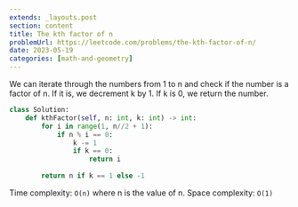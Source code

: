 ```yaml
---
extends: _layouts.post
section: content
title: The kth factor of n
problemUrl: https://leetcode.com/problems/the-kth-factor-of-n/
date: 2023-05-19
categories: [math-and-geometry]
---
```


We can iterate through the numbers from 1 to n and check if the number is a factor of n. If it is, we decrement k by 1. If k is 0, we return the number.

```python
class Solution:
    def kthFactor(self, n: int, k: int) -> int:
        for i in range(1, n//2 + 1):
            if n % i == 0:
                k -= 1
                if k == 0:
                    return i
        
        return n if k == 1 else -1
```

Time complexity: `O(n)` where n is the value of n.
Space complexity: `O(1)`
